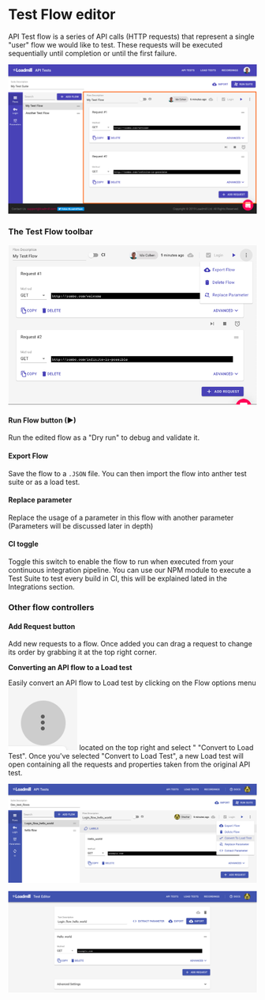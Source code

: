# Test Flow editor

API Test flow is a series of API calls \(HTTP requests\) that represent a single "user" flow we would like to test. These requests will be executed sequentially until completion or until the first failure.

![Test Flow editor section](../../.gitbook/assets/image%20%2813%29.png)

### The Test Flow toolbar

![](../../.gitbook/assets/image%20%2812%29.png)

#### **Run Flow button** \(▶\)

Run the edited flow as a "Dry run" to debug and validate it.

#### **Export Flow**

Save the flow to a `.JSON` file. You can then import the flow into anther test suite or as a load test.

#### **Replace parameter**

Replace the usage of a parameter in this flow with another parameter \(Parameters will be discussed later in depth\) 

#### **CI toggle**

Toggle this switch to enable the flow to run when executed from your continuous integration pipeline. You can use our NPM module to execute a Test Suite to test every build in CI, this will be explained lated in the Integrations section.

### Other flow controllers

#### **Add Request button**

Add new requests to a flow. Once added you can drag a request to change its order by grabbing it at the top right corner. 

**Converting an API flow to a Load test**

Easily convert an API flow to Load test by clicking on the Flow options menu ![](../../.gitbook/assets/screen-shot-2020-02-03-at-12.12.19-pm.png) located on the top right and select " "Convert to Load Test". Once you've selected "Convert to Load Test", a new Load test will open containing all the requests and properties taken from the original API test.

![Select &quot;Convert To Load Test&quot; in the flow&apos;s options menu](../../.gitbook/assets/assets_-lhdbundi3wpd9vsolzu_-m-9ve8pnpzqxg6k-l5h_-m-9yr0z6kwxn_zozw4h_screen-shot-2020-02-03-at-12.16.25-pm.png)

![The newly created Load Test from the API flow](../../.gitbook/assets/screen-shot-2020-02-03-at-12.16.40-pm.png)

